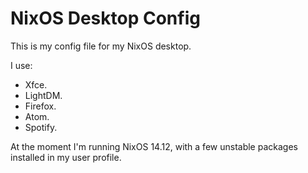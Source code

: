 NixOS Desktop Config
====

This is my config file for my NixOS desktop.

I use:

* Xfce.
* LightDM.
* Firefox.
* Atom.
* Spotify.

At the moment I'm running NixOS 14.12, with a few unstable packages installed in my user profile.
